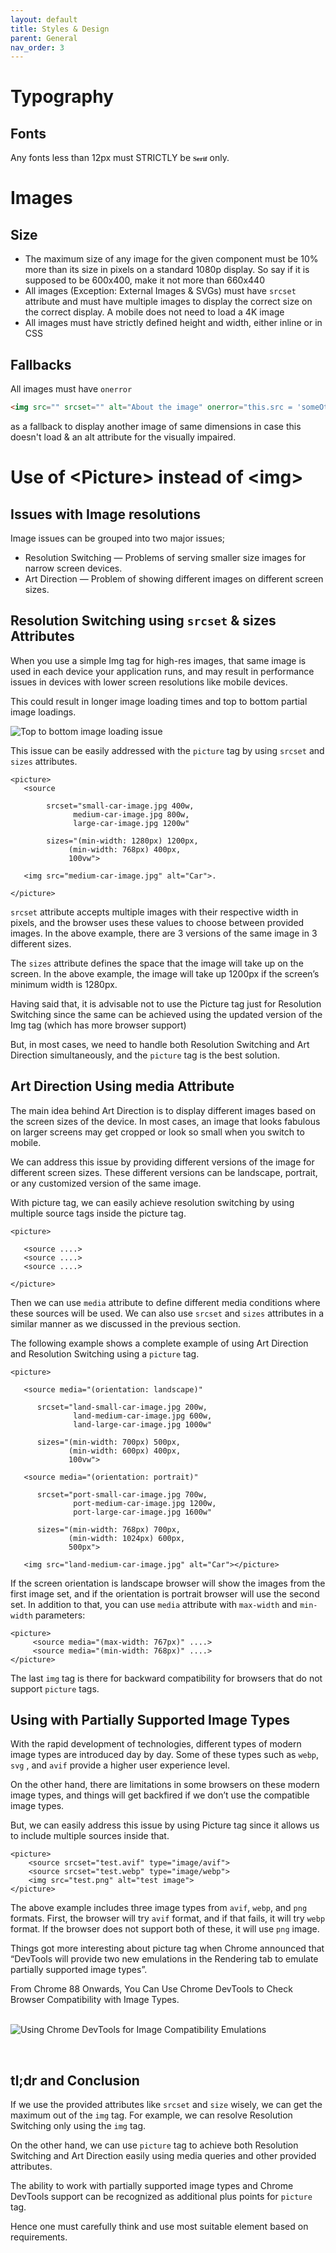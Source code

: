 ```yaml
---
layout: default
title: Styles & Design
parent: General
nav_order: 3
---
```


# Typography

## Fonts
Any fonts less than 12px must STRICTLY be <span style="font:600 11px Times">Serif</span> only.

# Images
## Size
- The maximum size of any image for the given component must be 10% more than its size in pixels on a standard 1080p display. So say if it is supposed to be 600x400, make it not more than 660x440
- All images (Exception: External Images & SVGs) must have `srcset` attribute and must have multiple images to display the correct size on the correct display. A mobile does not need to load a 4K image
- All images must have strictly defined height and width, either inline or in CSS

## Fallbacks
All images must have `onerror`
```html
<img src="" srcset="" alt="About the image" onerror="this.src = 'someOtherImage'" />
```
as a fallback to display another image of same dimensions in case this doesn't load & an alt attribute for the visually impaired.




# Use of \<Picture> instead of \<img>

## Issues with Image resolutions
Image issues can be grouped into two major issues;

- Resolution Switching — Problems of serving smaller size images for narrow screen devices.
- Art Direction — Problem of showing different images on different screen sizes.

## Resolution Switching using ``srcset`` & sizes Attributes

When you use a simple Img tag for high-res images, that same image is used in each device your application runs, and may result in performance issues in devices with lower screen resolutions like mobile devices.

This could result in longer image loading times and top to bottom partial image loadings.

![Top to bottom image loading issue](https://i.imgur.com/uwCiXkM.gif)

This issue can be easily addressed with the ``picture`` tag by using ``srcset`` and ``sizes`` attributes.

```
<picture>
   <source      

        srcset="small-car-image.jpg 400w,
              medium-car-image.jpg 800w,
              large-car-image.jpg 1200w"
        
        sizes="(min-width: 1280px) 1200px,
             (min-width: 768px) 400px,
             100vw">

   <img src="medium-car-image.jpg" alt="Car">.

</picture>
```

``srcset`` attribute accepts multiple images with their respective width in pixels, and the browser uses these values to choose between provided images. In the above example, there are 3 versions of the same image in 3 different sizes.

The ``sizes`` attribute defines the space that the image will take up on the screen. In the above example, the image will take up 1200px if the screen’s minimum width is 1280px.


Having said that, it is advisable not to use the Picture tag just for Resolution Switching since the same can be achieved using the updated version of the Img tag (which has more browser support)

But, in most cases, we need to handle both Resolution Switching and Art Direction simultaneously, and the ``picture`` tag is the best solution.
&nbsp;   


## Art Direction Using media Attribute

The main idea behind Art Direction is to display different images based on the screen sizes of the device. In most cases, an image that looks fabulous on larger screens may get cropped or look so small when you switch to mobile.

We can address this issue by providing different versions of the image for different screen sizes. These different versions can be landscape, portrait, or any customized version of the same image.

With picture tag, we can easily achieve resolution switching by using multiple source tags inside the picture tag.

```
<picture>
   
   <source ....>
   <source ....>
   <source ....>

</picture>
```

Then we can use ``media`` attribute to define different media conditions where these sources will be used. We can also use ``srcset`` and ``sizes`` attributes in a similar manner as we discussed in the previous section.

The following example shows a complete example of using Art Direction and Resolution Switching using a ``picture`` tag.

```
<picture>
     
   <source media="(orientation: landscape)"
             
      srcset="land-small-car-image.jpg 200w,
              land-medium-car-image.jpg 600w,
              land-large-car-image.jpg 1000w"
             
      sizes="(min-width: 700px) 500px,
             (min-width: 600px) 400px,
             100vw">
     
   <source media="(orientation: portrait)"
             
      srcset="port-small-car-image.jpg 700w,
              port-medium-car-image.jpg 1200w,
              port-large-car-image.jpg 1600w"
             
      sizes="(min-width: 768px) 700px,
             (min-width: 1024px) 600px,
             500px">
     
   <img src="land-medium-car-image.jpg" alt="Car"></picture>
```

If the screen orientation is landscape browser will show the images from the first image set, and if the orientation is portrait browser will use the second set. In addition to that, you can use ``media`` attribute with ``max-width`` and ``min-width`` parameters:

```
<picture>
     <source media="(max-width: 767px)" ....>
     <source media="(min-width: 768px)" ....>
</picture>
```

The last ``img`` tag is there for backward compatibility for browsers that do not support ``picture`` tags.  

  
## Using with Partially Supported Image Types

With the rapid development of technologies, different types of modern image types are introduced day by day. Some of these types such as ``webp``, ``svg`` , and ``avif`` provide a higher user experience level.

On the other hand, there are limitations in some browsers on these modern image types, and things will get backfired if we don’t use the compatible image types.

But, we can easily address this issue by using Picture tag since it allows us to include multiple sources inside that.

```
<picture>  
    <source srcset="test.avif" type="image/avif">
    <source srcset="test.webp" type="image/webp">
    <img src="test.png" alt="test image">
</picture>
```

The above example includes three image types from ``avif``, ``webp``, and ``png`` formats. First, the browser will try ``avif`` format, and if that fails, it will try ``webp`` format. If the browser does not support both of these, it will use ``png`` image.

Things got more interesting about picture tag when Chrome announced that “DevTools will provide two new emulations in the Rendering tab to emulate partially supported image types”.

From Chrome 88 Onwards, You Can Use Chrome DevTools to Check Browser Compatibility with Image Types.  

&nbsp;  
![Using Chrome DevTools for Image Compatibility Emulations](https://i.imgur.com/uDdNJ7O.png)

&nbsp;  

## tl;dr and Conclusion

If we use the provided attributes like ``srcset`` and ``size`` wisely, we can get the maximum out of the ``img`` tag. For example, we can resolve Resolution Switching only using the ``img`` tag.

On the other hand, we can use ``picture`` tag to achieve both Resolution Switching and Art Direction easily using media queries and other provided attributes.

The ability to work with partially supported image types and Chrome DevTools support can be recognized as additional plus points for ``picture`` tag.

Hence one must carefully think and use most suitable element based on requirements.